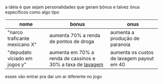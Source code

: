a ideia é que sejam personalidades que geram bônus e talvez ônus específicos como algo tipo



| nome                          | bonus                                                                                                                             | onus                                      |
| ----------------------------- | --------------------------------------------------------------------------------------------------------------------------------- | ----------------------------------------- |
| "narco traficante mexicano X" | aumenta 70% a renda de pontos de droga                                                                                            | aumenta a produção de paranoia            |
| "depudato viciado em jogos y" | aumenta em 70% a renda de cassinos e 30% a taxa de [lavagem](obsidian://open?vault=Obsidian%20Vault&file=Lavagem%20de%20dinheiro) | aumenta os custos de lavagem payout em 40 |

esses vão entrar pra dar um ar diferente no jogo